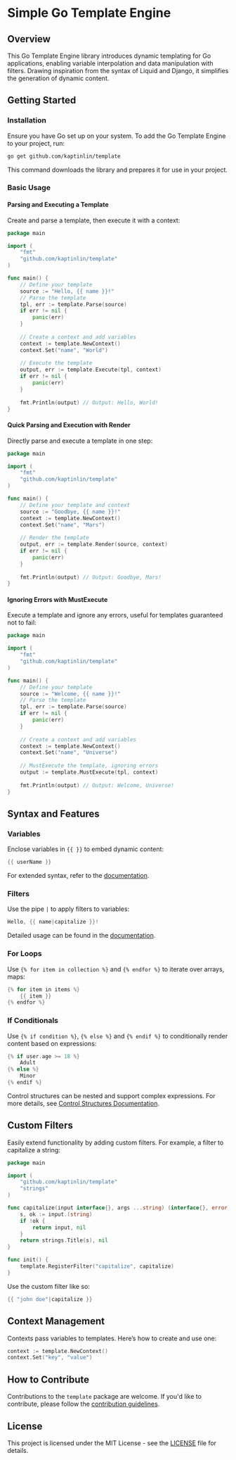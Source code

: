 # Simple Go Template Engine

## Overview

This Go Template Engine library introduces dynamic templating for Go applications, enabling variable interpolation and data manipulation with filters. Drawing inspiration from the syntax of Liquid and Django, it simplifies the generation of dynamic content.

## Getting Started

### Installation

Ensure you have Go set up on your system. To add the Go Template Engine to your project, run:

```sh
go get github.com/kaptinlin/template
```

This command downloads the library and prepares it for use in your project.

### Basic Usage

#### Parsing and Executing a Template

Create and parse a template, then execute it with a context:

```go
package main

import (
	"fmt"
	"github.com/kaptinlin/template"
)

func main() {
    // Define your template
    source := "Hello, {{ name }}!"
    // Parse the template
    tpl, err := template.Parse(source)
    if err != nil {
        panic(err)
    }
    
    // Create a context and add variables
    context := template.NewContext()
    context.Set("name", "World")
    
    // Execute the template
    output, err := template.Execute(tpl, context)
    if err != nil {
        panic(err)
    }
    
    fmt.Println(output) // Output: Hello, World!
}
```

#### Quick Parsing and Execution with Render

Directly parse and execute a template in one step:

```go
package main

import (
	"fmt"
	"github.com/kaptinlin/template"
)

func main() {
    // Define your template and context
    source := "Goodbye, {{ name }}!"
    context := template.NewContext()
    context.Set("name", "Mars")
    
    // Render the template
    output, err := template.Render(source, context)
    if err != nil {
        panic(err)
    }
    
    fmt.Println(output) // Output: Goodbye, Mars!
}
```

#### Ignoring Errors with MustExecute
Execute a template and ignore any errors, useful for templates guaranteed not to fail:

```go
package main

import (
	"fmt"
	"github.com/kaptinlin/template"
)

func main() {
    // Define your template
    source := "Welcome, {{ name }}!"
    // Parse the template
    tpl, err := template.Parse(source)
    if err != nil {
        panic(err)
    }
    
    // Create a context and add variables
    context := template.NewContext()
    context.Set("name", "Universe")
    
    // MustExecute the template, ignoring errors
    output := template.MustExecute(tpl, context)
    
    fmt.Println(output) // Output: Welcome, Universe!
}
```

## Syntax and Features

### Variables

Enclose variables in `{{ }}` to embed dynamic content:

```go
{{ userName }}
```

For extended syntax, refer to the [documentation](docs/variables.md).

### Filters

Use the pipe `|` to apply filters to variables:

```go
Hello, {{ name|capitalize }}!
```

Detailed usage can be found in the [documentation](docs/filters.md).

### For Loops

Use `{% for item in collection %}` and `{% endfor %}` to iterate over arrays, maps:

```go
{% for item in items %}
    {{ item }}
{% endfor %}
```

### If Conditionals

Use `{% if condition %}`, `{% else %}` and `{% endif %}` to conditionally render content based on expressions:

```go
{% if user.age >= 18 %}
    Adult
{% else %}
    Minor
{% endif %}
```

Control structures can be nested and support complex expressions. For more details, see [Control Structures Documentation](docs/control-structure.md).


## Custom Filters

Easily extend functionality by adding custom filters. For example, a filter to capitalize a string:

```go
package main

import (
	"github.com/kaptinlin/template"
	"strings"
)

func capitalize(input interface{}, args ...string) (interface{}, error) {
	s, ok := input.(string)
	if !ok {
		return input, nil
	}
	return strings.Title(s), nil
}

func init() {
	template.RegisterFilter("capitalize", capitalize)
}
```

Use the custom filter like so:

```go
{{ "john doe"|capitalize }}
```

## Context Management

Contexts pass variables to templates. Here’s how to create and use one:

```go
context := template.NewContext()
context.Set("key", "value")
```

## How to Contribute

Contributions to the `template` package are welcome. If you'd like to contribute, please follow the [contribution guidelines](CONTRIBUTING.md).

## License

This project is licensed under the MIT License - see the [LICENSE](LICENSE) file for details.